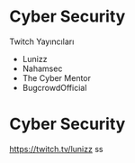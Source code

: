 # Cyber Security
Twitch Yayıncıları
- Lunizz
- Nahamsec
- The Cyber Mentor
- BugcrowdOfficial

# Cyber Security

https://twitch.tv/lunizz
<strang> ss </strong>
